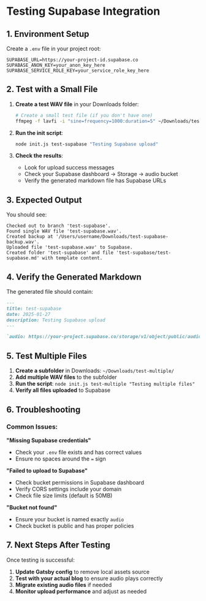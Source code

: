 # Testing Supabase Integration

## 1. Environment Setup

Create a `.env` file in your project root:

```env
SUPABASE_URL=https://your-project-id.supabase.co
SUPABASE_ANON_KEY=your_anon_key_here
SUPABASE_SERVICE_ROLE_KEY=your_service_role_key_here
```

## 2. Test with a Small File

1. **Create a test WAV file** in your Downloads folder:

   ```bash
   # Create a small test file (if you don't have one)
   ffmpeg -f lavfi -i "sine=frequency=1000:duration=5" ~/Downloads/test-audio.wav
   ```

2. **Run the init script**:

   ```bash
   node init.js test-supabase "Testing Supabase upload"
   ```

3. **Check the results**:
   - Look for upload success messages
   - Check your Supabase dashboard → Storage → audio bucket
   - Verify the generated markdown file has Supabase URLs

## 3. Expected Output

You should see:

```
Checked out to branch 'test-supabase'.
Found single WAV file 'test-supabase.wav'.
Created backup at '/Users/username/Downloads/test-supabase-backup.wav'.
Uploaded file 'test-supabase.wav' to Supabase.
Created folder 'test-supabase' and file 'test-supabase/test-supabase.md' with template content.
```

## 4. Verify the Generated Markdown

The generated file should contain:

```markdown
---
title: test-supabase
date: 2025-01-27
description: Testing Supabase upload
---

`audio: https://your-project.supabase.co/storage/v1/object/public/audio/test-supabase.wav`
```

## 5. Test Multiple Files

1. **Create a subfolder** in Downloads: `~/Downloads/test-multiple/`
2. **Add multiple WAV files** to the subfolder
3. **Run the script**: `node init.js test-multiple "Testing multiple files"`
4. **Verify all files uploaded** to Supabase

## 6. Troubleshooting

### Common Issues:

**"Missing Supabase credentials"**

- Check your `.env` file exists and has correct values
- Ensure no spaces around the `=` sign

**"Failed to upload to Supabase"**

- Check bucket permissions in Supabase dashboard
- Verify CORS settings include your domain
- Check file size limits (default is 50MB)

**"Bucket not found"**

- Ensure your bucket is named exactly `audio`
- Check bucket is public and has proper policies

## 7. Next Steps After Testing

Once testing is successful:

1. **Update Gatsby config** to remove local assets source
2. **Test with your actual blog** to ensure audio plays correctly
3. **Migrate existing audio files** if needed
4. **Monitor upload performance** and adjust as needed
